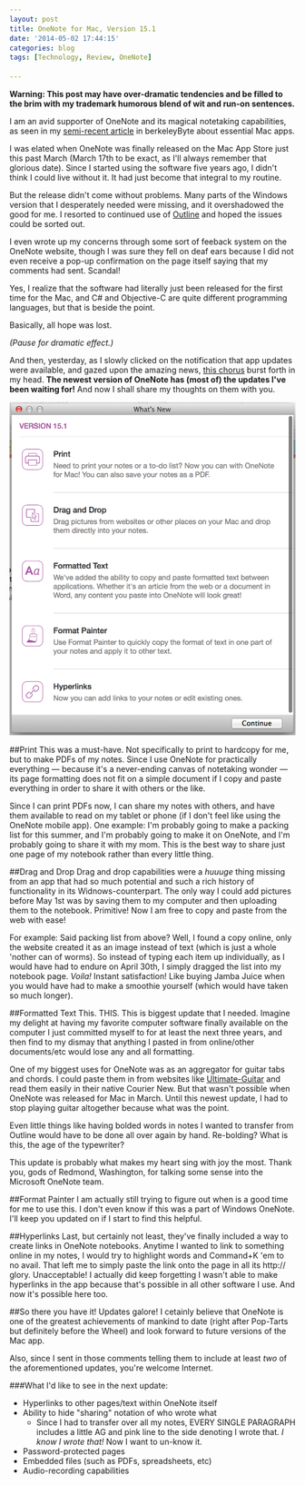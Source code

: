 ```yaml
---
layout: post
title: OneNote for Mac, Version 15.1
date: '2014-05-02 17:44:15'
categories: blog
tags: [Technology, Review, OneNote]

---
```


**Warning: This post may have over-dramatic tendencies and be filled to the brim with my trademark humorous blend of wit and run-on sentences.**

I am an avid supporter of OneNote and its magical notetaking capabilities, as seen in my [semi-recent article](http://www.berkeleybyte.com/2014/03/31/mac-software-you-need-in-your-life/) in berkeleyByte about essential Mac apps.

I was elated when OneNote was finally released on the Mac App Store just this past March (March 17th to be exact, as I'll always remember that glorious date). Since I started using the software five years ago, I didn't think I could live without it. It had just become that integral to my routine.

But the release didn't come without problems. Many parts of the Windows version that I desperately needed were missing, and it overshadowed the good for me. I resorted to continued use of [Outline](http://outline.ws/mac) and hoped the issues could be sorted out.

I even wrote up my concerns through some sort of feeback system on the OneNote website, though I was sure they fell on deaf ears because I did not even receive a pop-up confirmation on the page itself saying that my comments had sent. Scandal!

Yes, I realize that the software had literally just been released for the first time for the Mac, and C# and Objective-C are quite different programming languages, but that is beside the point.

Basically, all hope was lost.

*(Pause for dramatic effect.)*

And then, yesterday, as I slowly clicked on the notification that app updates were available, and gazed upon the amazing news, [this chorus](http://youtu.be/IUZEtVbJT5c?t=20s) burst forth in my head. **The newest version of OneNote has (most of) the updates I've been waiting for!** And now I shall share my thoughts on them with you.

![OneNote's updates](/content/images/2014/May/Screenshot-2014-05-01-22-58-50.png)

##Print
This was a must-have. Not specifically to print to hardcopy for me, but to make PDFs of my notes. Since I use OneNote for practically everything — because it's a never-ending canvas of notetaking wonder — its page formatting does not fit on a simple document if I copy and paste everything in order to share it with others or the like.

Since I can print PDFs now, I can share my notes with others, and have them available to read on my tablet or phone (if I don't feel like using the OneNote mobile app). One example: I'm probably going to make a packing list for this summer, and I'm probably going to make it on OneNote, and I'm probably going to share it with my mom. This is the best way to share just one page of my notebook rather than every little thing.

##Drag and Drop
Drag and drop capabilities were a *huuuge* thing missing from an app that had so much potential and such a rich history of functionality in its Widnows-counterpart. The only way I could add pictures before May 1st was by saving them to my computer and then uploading them to the notebook. Primitive! Now I am free to copy and paste from the web with ease!

For example: Said packing list from above? Well, I found a copy online, only the website created it as an image instead of text (which is just a whole 'nother can of worms). So instead of typing each item up individually, as I would have had to endure on April 30th, I simply dragged the list into my notebook page. *Voila!* Instant satisfaction! Like buying Jamba Juice when you would have had to make a smoothie yourself (which would have taken so much longer).

##Formatted Text
This. THIS. This is biggest update that I needed. Imagine my delight at having my favorite computer software finally available on the computer I just committed myself to for at least the next three years, and then find to my dismay that anything I pasted in from online/other documents/etc would lose any and all formatting.

One of my biggest uses for OneNote was as an aggregator for guitar tabs and chords. I could paste them in from websites like [Ultimate-Guitar](http://www.ultimate-guitar.com/) and read them easily in their native Courier New. But that wasn't possible when OneNote was released for Mac in March. Until this newest update, I had to stop playing guitar altogether because what was the point.

Even little things like having bolded words in notes I wanted to transfer from Outline would have to be done all over again by hand. Re-bolding? What is this, the age of the typewriter?

This update is probably what makes my heart sing with joy the most. Thank you, gods of Redmond, Washington, for talking some sense into the Microsoft OneNote team.

##Format Painter
I am actually still trying to figure out when is a good time for me to use this. I don't even know if this was a part of Windows OneNote. I'll keep you updated on if I start to find this helpful.

##Hyperlinks
Last, but certainly not least, they've finally included a way to create links in OneNote notebooks. Anytime I wanted to link to something online in my notes, I would try to highlight words and Command+K 'em to no avail. That left me to simply paste the link onto the page in all its http:// glory. Unacceptable! I actually did keep forgetting I wasn't able to make hyperlinks in the app because that's possible in all other software I use. And now it's possible here too.

##So there you have it!
Updates galore! I cetainly believe that OneNote is one of the greatest achievements of mankind to date (right after Pop-Tarts but definitely before the Wheel) and look forward to future versions of the Mac app.

Also, since I sent in those comments telling them to include at least *two* of the aforementioned updates, you're welcome Internet.

###What I'd like to see in the next update:
* Hyperlinks to other pages/text within OneNote itself
* Ability to hide "sharing" notation of who wrote what
	* Since I had to transfer over all my notes, EVERY SINGLE PARAGRAPH includes a little AG and pink line to the side denoting I wrote that. *I know I wrote that!* Now I want to un-know it.   
* Password-protected pages
* Embedded files (such as PDFs, spreadsheets, etc)
* Audio-recording capabilities